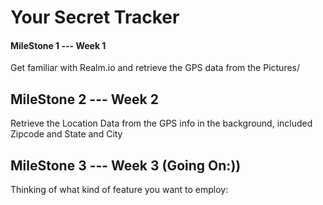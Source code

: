 # Your Secret Tracker

#### MileStone 1 --- Week 1 
Get familiar with Realm.io and retrieve the GPS data from the Pictures/

## MileStone 2 --- Week 2
Retrieve the Location Data from the GPS info in the background, included Zipcode and State and City

## MileStone 3 --- Week 3 (Going On:))
Thinking of what kind of feature you want to employ:
